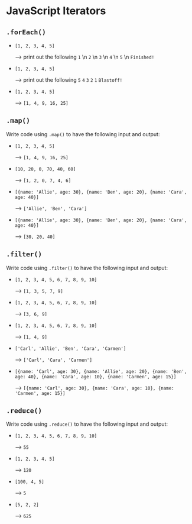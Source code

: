 # JavaScript Iterators

## `.forEach()`
- `[1, 2, 3, 4, 5]`

  --> print out the following
  `1` \n
  `2` \n
  `3` \n
  `4` \n
  `5` \n
  `Finished!`
- `[1, 2, 3, 4, 5]`

  --> print out the following
  `5`
  `4`
  `3`
  `2`
  `1`
  `Blastoff!`
- `[1, 2, 3, 4, 5]`

  --> `[1, 4, 9, 16, 25]`

## `.map()`
Write code using `.map()` to have the following input and output:

- `[1, 2, 3, 4, 5]`

  --> `[1, 4, 9, 16, 25]`
- `[10, 20, 0, 70, 40, 60]` 

  --> `[1, 2, 0, 7, 4, 6]`
- `[{name: 'Allie', age: 30}, {name: 'Ben', age: 20}, {name: 'Cara', age: 40}]` 

  --> `['Allie', 'Ben', 'Cara']`
- `[{name: 'Allie', age: 30}, {name: 'Ben', age: 20}, {name: 'Cara', age: 40}]` 

  --> `[30, 20, 40]`

## `.filter()`
Write code using `.filter()` to have the following input and output:

- `[1, 2, 3, 4, 5, 6, 7, 8, 9, 10]` 

  --> `[1, 3, 5, 7, 9]`
- `[1, 2, 3, 4, 5, 6, 7, 8, 9, 10]` 
  
  --> `[3, 6, 9]`
- `[1, 2, 3, 4, 5, 6, 7, 8, 9, 10]` 
  
  --> `[1, 4, 9]`
- `['Carl', 'Allie', 'Ben', 'Cara', 'Carmen']` 
  
  --> `['Carl', 'Cara', 'Carmen']`
- `[{name: 'Carl', age: 30}, {name: 'Allie', age: 20}, {name: 'Ben', age: 40}, {name: 'Cara', age: 10}, {name: 'Carmen', age: 15}]` 
  
  --> `[{name: 'Carl', age: 30}, {name: 'Cara', age: 10}, {name: 'Carmen', age: 15}]`

## `.reduce()`
Write code using `.reduce()` to have the following input and output:

- `[1, 2, 3, 4, 5, 6, 7, 8, 9, 10]` 

  --> `55`
- `[1, 2, 3, 4, 5]` 

  --> `120`
- `[100, 4, 5]` 

  --> `5`
- `[5, 2, 2]` 

  --> `625`

